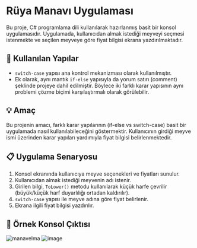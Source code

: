 # Rüya Manavı Uygulaması

Bu proje, C# programlama dili kullanılarak hazırlanmış basit bir konsol uygulamasıdır. Uygulamada, kullanıcıdan almak istediği meyveyi seçmesi istenmekte ve seçilen meyveye göre fiyat bilgisi ekrana yazdırılmaktadır.

## 🔧 Kullanılan Yapılar

- `switch-case` yapısı ana kontrol mekanizması olarak kullanılmıştır.
- Ek olarak, aynı mantık `if-else` yapısıyla da yorum satırı (comment) şeklinde projeye dahil edilmiştir. Böylece iki farklı karar yapısının aynı problemi çözme biçimi karşılaştırmalı olarak görülebilir.

## 💡 Amaç

Bu projenin amacı, farklı karar yapılarının (if-else vs switch-case) basit bir uygulamada nasıl kullanılabileceğini göstermektir. Kullanıcının girdiği meyve ismi üzerinden karar yapıları yardımıyla fiyat bilgisi belirlenmektedir.

## 📋 Uygulama Senaryosu

1. Konsol ekranında kullanıcıya meyve seçenekleri ve fiyatları sunulur.
2. Kullanıcıdan almak istediği meyvenin adı istenir.
3. Girilen bilgi, `ToLower()` metodu kullanılarak küçük harfe çevrilir (büyük/küçük harf duyarlılığı ortadan kaldırılır).
4. `switch-case` yapısı ile meyve adına göre fiyat belirlenir.
5. Ekrana ilgili fiyat bilgisi yazdırılır.

## 🧪 Örnek Konsol Çıktısı

![manavelma](https://github.com/user-attachments/assets/5cdd6f8f-a4bf-4b4f-b7e4-12c1b12601c1)
![image](https://github.com/user-attachments/assets/2a65d99f-29f2-44f1-b7e2-4b3f11b70077)



